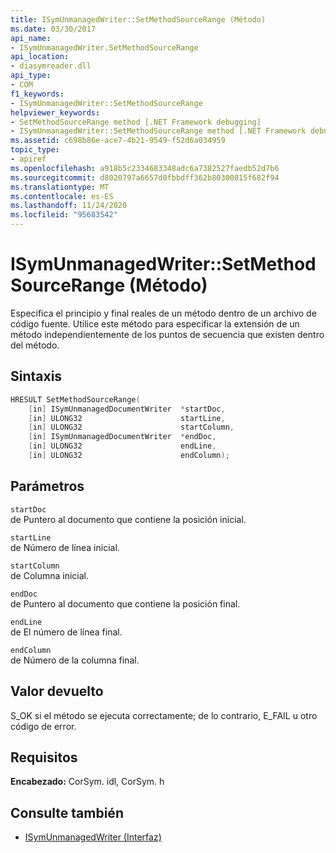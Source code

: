```yaml
---
title: ISymUnmanagedWriter::SetMethodSourceRange (Método)
ms.date: 03/30/2017
api_name:
- ISymUnmanagedWriter.SetMethodSourceRange
api_location:
- diasymreader.dll
api_type:
- COM
f1_keywords:
- ISymUnmanagedWriter::SetMethodSourceRange
helpviewer_keywords:
- SetMethodSourceRange method [.NET Framework debugging]
- ISymUnmanagedWriter::SetMethodSourceRange method [.NET Framework debugging]
ms.assetid: c698b86e-ace7-4b21-9549-f52d6a034959
topic_type:
- apiref
ms.openlocfilehash: a918b5c2334683348adc6a7382527faedb52d7b6
ms.sourcegitcommit: d8020797a6657d0fbbdff362b80300815f682f94
ms.translationtype: MT
ms.contentlocale: es-ES
ms.lasthandoff: 11/24/2020
ms.locfileid: "95683542"
---
```

# <a name="isymunmanagedwritersetmethodsourcerange-method"></a>ISymUnmanagedWriter::SetMethodSourceRange (Método)

Especifica el principio y final reales de un método dentro de un archivo de código fuente. Utilice este método para especificar la extensión de un método independientemente de los puntos de secuencia que existen dentro del método.  
  
## <a name="syntax"></a>Sintaxis  
  
```cpp  
HRESULT SetMethodSourceRange(  
    [in] ISymUnmanagedDocumentWriter  *startDoc,  
    [in] ULONG32                      startLine,  
    [in] ULONG32                      startColumn,  
    [in] ISymUnmanagedDocumentWriter  *endDoc,  
    [in] ULONG32                      endLine,  
    [in] ULONG32                      endColumn);  
```  
  
## <a name="parameters"></a>Parámetros  

 `startDoc`  
 de Puntero al documento que contiene la posición inicial.  
  
 `startLine`  
 de Número de línea inicial.  
  
 `startColumn`  
 de Columna inicial.  
  
 `endDoc`  
 de Puntero al documento que contiene la posición final.  
  
 `endLine`  
 de El número de línea final.  
  
 `endColumn`  
 de Número de la columna final.  
  
## <a name="return-value"></a>Valor devuelto  

 S_OK si el método se ejecuta correctamente; de lo contrario, E_FAIL u otro código de error.  
  
## <a name="requirements"></a>Requisitos  

 **Encabezado:** CorSym. idl, CorSym. h  
  
## <a name="see-also"></a>Consulte también

- [ISymUnmanagedWriter (Interfaz)](isymunmanagedwriter-interface.md)
